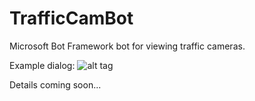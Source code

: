 # TrafficCamBot
Microsoft Bot Framework bot for viewing traffic cameras.

Example dialog:
![alt tag](https://raw.githubusercontent.com/scottmcmaster/TrafficCamBot/master/ExampleDialog.PNG)

Details coming soon...
